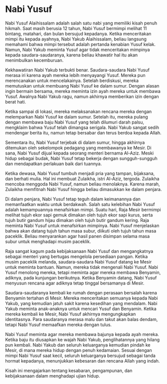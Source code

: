 # Nabi Yusuf

Nabi Yusuf Alaihissalam adalah salah satu nabi yang memiliki kisah penuh hikmah. Saat masih berusia 12 tahun, Nabi Yusuf bermimpi melihat 11 bintang, matahari, dan bulan bersujud kepadanya. Ketika menceritakan mimpi itu kepada ayahnya, Nabi Yakub Alaihissalam, beliau langsung memahami bahwa mimpi tersebut adalah pertanda kenabian Yusuf kelak. Namun, Nabi Yakub meminta Yusuf agar tidak menceritakan mimpinya kepada saudara-saudaranya, karena beliau khawatir hal itu akan menimbulkan kecemburuan.

Kekhawatiran Nabi Yakub terbukti benar. Saudara-saudara Nabi Yusuf merasa iri karena ayah mereka lebih menyayangi Yusuf. Mereka pun merencanakan untuk mencelakainya. Setelah berdiskusi, mereka memutuskan untuk membuang Nabi Yusuf ke dalam sumur. Dengan alasan ingin bermain bersama, mereka meminta izin ayah mereka untuk membawa Yusuf. Awalnya Nabi Yakub ragu, namun akhirnya memberikan izin dengan berat hati.

Ketika sampai di lokasi, mereka melaksanakan rencana mereka dengan melemparkan Nabi Yusuf ke dalam sumur. Setelah itu, mereka pulang dengan membawa baju Nabi Yusuf yang telah dilumuri darah palsu, mengklaim bahwa Yusuf telah dimangsa serigala. Nabi Yakub sangat sedih mendengar berita itu, namun tetap bersabar dan terus berdoa kepada Allah.

Sementara itu, Nabi Yusuf terjebak di dalam sumur, hingga akhirnya ditemukan oleh sekelompok pedagang yang membawanya ke Mesir. Di sana, Nabi Yusuf dijual kepada seorang menteri bernama Al-Aziz. Meski hidup sebagai budak, Nabi Yusuf tetap bekerja dengan sungguh-sungguh dan mendapatkan perlakuan baik dari tuannya.

Ketika dewasa, Nabi Yusuf tumbuh menjadi pria yang tampan, bijaksana, dan berhati mulia. Hal ini membuat Zulaikha, istri Al-Aziz, tergoda. Zulaikha mencoba menggoda Nabi Yusuf, namun beliau menolaknya. Karena marah, Zulaikha memfitnah Nabi Yusuf hingga beliau dimasukkan ke dalam penjara.

Di dalam penjara, Nabi Yusuf tetap teguh dalam keimanannya dan memanfaatkan waktu untuk berdakwah. Salah satu kelebihan Nabi Yusuf adalah kemampuannya menafsirkan mimpi. Suatu hari, Raja Mesir bermimpi melihat tujuh ekor sapi gemuk dimakan oleh tujuh ekor sapi kurus, serta tujuh butir gandum hijau dimakan oleh tujuh butir gandum kering. Raja meminta Nabi Yusuf untuk menafsirkan mimpinya. Nabi Yusuf menjelaskan bahwa akan datang tujuh tahun masa subur, diikuti oleh tujuh tahun masa paceklik. Beliau menyarankan agar hasil panen disimpan selama masa subur untuk menghadapi musim paceklik.

Raja sangat kagum pada kebijaksanaan Nabi Yusuf dan mengangkatnya sebagai menteri yang bertugas mengelola persediaan pangan. Ketika musim paceklik melanda, saudara-saudara Nabi Yusuf datang ke Mesir untuk meminta bantuan. Namun, mereka tidak mengenali Nabi Yusuf. Nabi Yusuf menolong mereka, tetapi meminta agar mereka membawa Benyamin, adiknya, pada kunjungan berikutnya. Ketika Benyamin datang, Nabi Yusuf menyusun rencana agar adiknya tetap tinggal bersamanya di Mesir.

Saudara-saudaranya kembali ke rumah dengan perasaan bersalah karena Benyamin tertahan di Mesir. Mereka menceritakan semuanya kepada Nabi Yakub, yang kemudian jatuh sakit karena kesedihan yang mendalam. Nabi Yakub meminta anak-anaknya untuk mencari Yusuf dan Benyamin. Ketika mereka kembali ke Mesir, Nabi Yusuf akhirnya mengungkapkan identitasnya. Para saudaranya merasa malu dan takut akan balas dendam, tetapi Nabi Yusuf memaafkan mereka dengan tulus.

Nabi Yusuf meminta agar mereka membawa bajunya kepada ayah mereka. Ketika baju itu diusapkan ke wajah Nabi Yakub, penglihatannya yang hilang pun kembali. Nabi Yakub dan seluruh keluarganya kemudian pindah ke Mesir, di mana mereka hidup dengan penuh kedamaian. Sesuai dengan mimpi Nabi Yusuf saat kecil, seluruh keluarganya bersujud sebagai tanda hormat kepadanya, menunjukkan kebesaran dan rencana Allah yang indah.

Kisah ini mengajarkan tentang kesabaran, pengampunan, dan kebijaksanaan dalam menghadapi ujian hidup.